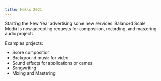 ```yaml
---
title: Hello 2021
---
```

Starting the New Year advertising some new services.   Balanced Scale Media is now accepting requests for composition, recording, and mastering audio projects.  

Examples projects:
- Score composition
- Background music for video
- Sound effects for applications or games
- Songwriting
- Mixing and Mastering